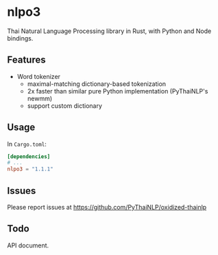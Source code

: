 # nlpo3

Thai Natural Language Processing library in Rust,
with Python and Node bindings.

## Features

- Word tokenizer
  - maximal-matching dictionary-based tokenization
  - 2x faster than similar pure Python implementation (PyThaiNLP's newmm)
  - support custom dictionary

## Usage

In `Cargo.toml`:

```toml
[dependencies]
# ...
nlpo3 = "1.1.1"
```

## Issues

Please report issues at https://github.com/PyThaiNLP/oxidized-thainlp

## Todo

API document.
